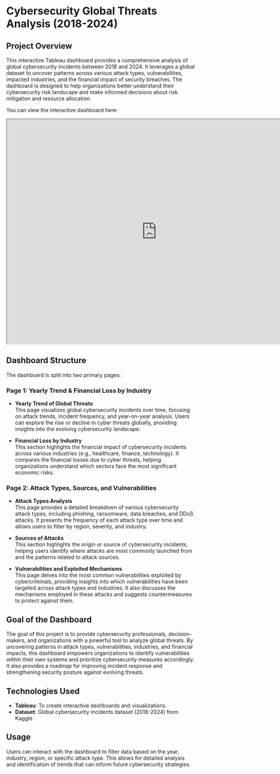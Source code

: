 # **Cybersecurity Global Threats Analysis (2018-2024)**

## **Project Overview**
This interactive Tableau dashboard provides a comprehensive analysis of global cybersecurity incidents between 2018 and 2024. It leverages a global dataset to uncover patterns across various attack types, vulnerabilities, impacted industries, and the financial impact of security breaches. The dashboard is designed to help organizations better understand their cybersecurity risk landscape and make informed decisions about risk mitigation and resource allocation.

You can view the interactive dashboard here:
<iframe src="https://public.tableau.com/views/CybersecurityDashboard_17447880443400/ThreatsbyRegion2" width="800" height="600"></iframe>

## **Dashboard Structure**
The dashboard is split into two primary pages:

### **Page 1: Yearly Trend & Financial Loss by Industry**
- **Yearly Trend of Global Threats**  
  This page visualizes global cybersecurity incidents over time, focusing on attack trends, incident frequency, and year-on-year analysis. Users can explore the rise or decline in cyber threats globally, providing insights into the evolving cybersecurity landscape.
  
- **Financial Loss by Industry**  
  This section highlights the financial impact of cybersecurity incidents across various industries (e.g., healthcare, finance, technology). It compares the financial losses due to cyber threats, helping organizations understand which sectors face the most significant economic risks.

### **Page 2: Attack Types, Sources, and Vulnerabilities**
- **Attack Types Analysis**  
  This page provides a detailed breakdown of various cybersecurity attack types, including phishing, ransomware, data breaches, and DDoS attacks. It presents the frequency of each attack type over time and allows users to filter by region, severity, and industry.

- **Sources of Attacks**  
  This section highlights the origin or source of cybersecurity incidents, helping users identify where attacks are most commonly launched from and the patterns related to attack sources.

- **Vulnerabilities and Exploited Mechanisms**  
  This page delves into the most common vulnerabilities exploited by cybercriminals, providing insights into which vulnerabilities have been targeted across attack types and industries. It also discusses the mechanisms employed in these attacks and suggests countermeasures to protect against them.

## **Goal of the Dashboard**
The goal of this project is to provide cybersecurity professionals, decision-makers, and organizations with a powerful tool to analyze global threats. By uncovering patterns in attack types, vulnerabilities, industries, and financial impacts, this dashboard empowers organizations to identify vulnerabilities within their own systems and prioritize cybersecurity measures accordingly. It also provides a roadmap for improving incident response and strengthening security posture against evolving threats.

## **Technologies Used**
- **Tableau**: To create interactive dashboards and visualizations.
- **Dataset**: Global cybersecurity incidents dataset (2018-2024) from Kaggle

## **Usage**
Users can interact with the dashboard to filter data based on the year, industry, region, or specific attack type. This allows for detailed analysis and identification of trends that can inform future cybersecurity strategies.
